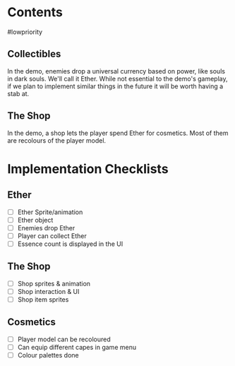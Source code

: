 # Contents
#lowpriority
## Collectibles
In the demo, enemies drop a universal currency based on power, like souls in dark souls. We'll call it Ether. While not essential to the demo's gameplay, if we plan to implement similar things in the future it will be worth having a stab at.

## The Shop
In the demo, a shop lets the player spend Ether for cosmetics. Most of them are recolours of the player model.

# Implementation Checklists
## Ether
- [ ] Ether Sprite/animation
- [ ] Ether object
- [ ] Enemies drop Ether
- [ ] Player can collect Ether
- [ ] Essence count is displayed in the UI

## The Shop
- [ ] Shop sprites & animation
- [ ] Shop interaction & UI
- [ ] Shop item sprites

## Cosmetics
- [ ] Player model can be recoloured
- [ ] Can equip different capes in game menu
- [ ] Colour palettes done